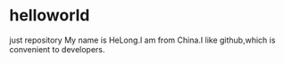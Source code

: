 # helloworld
just repository
My name is HeLong.I am from China.I like github,which is convenient to developers.
